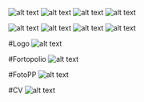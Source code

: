 ![alt text](https://github.com/Binzqt/website-superbinz/blob/main/Cuplikan%20layar%202024-07-27%20133820.png?raw=true)
![alt text](https://github.com/Binzqt/website-superbinz/blob/main/Cuplikan_layar_resized.png?raw=true)
![alt text](https://github.com/Binzqt/website-superbinz/blob/main/Gambar%20WhatsApp%202024-07-18%20pukul%2015.32.28_bc25eb7e.jpg?raw=true)
![alt text](https://github.com/Binzqt/website-superbinz/blob/main/LOGO%20DEWEK.png?raw=true)

![alt text](https://github.com/Binzqt/fortopolio-superbinz/blob/main/IMG_0429.jpeg?raw=true)
![alt text](https://github.com/Binzqt/fortopolio-superbinz/blob/main/IMG_0430.jpeg?raw=true)
![alt text](https://github.com/Binzqt/fortopolio-superbinz/blob/main/IMG_0432.jpeg?raw=true)
![alt text](?raw=true)


#Logo
![alt text](https://github.com/Binzqt/fortopolio-superbinz/blob/main/LOGO%20DEWEK.png?raw=true)


#Fortopolio
![alt text](https://github.com/Binzqt/fortopolio-superbinz/blob/36fa323959106be041636fd5806ae561af889f14/Cuplikan%20layar%202024-07-27%20133820.png?raw=true)


#FotoPP
![alt text](https://github.com/Binzqt/fortopolio-superbinz/blob/main/Gambar%20WhatsApp%202024-07-18%20pukul%2015.32.28_bc25eb7e.jpg?raw=true)


#CV
![alt text](https://github.com/Binzqt/fortopolio-superbinz/blob/main/Cuplikan_layar_resized.png?raw=true)
